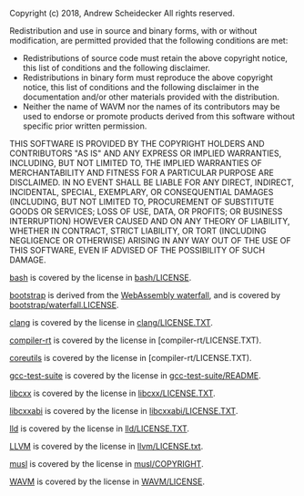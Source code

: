 Copyright (c) 2018, Andrew Scheidecker
All rights reserved.

Redistribution and use in source and binary forms, with or without modification, are permitted provided that the following conditions are met:
* Redistributions of source code must retain the above copyright notice, this list of conditions and the following disclaimer.
* Redistributions in binary form must reproduce the above copyright notice, this list of conditions and the following disclaimer in the documentation and/or other materials provided with the distribution.
* Neither the name of WAVM nor the names of its contributors may be used to endorse or promote products derived from this software without specific prior written permission.

THIS SOFTWARE IS PROVIDED BY THE COPYRIGHT HOLDERS AND CONTRIBUTORS "AS IS" AND ANY EXPRESS OR IMPLIED WARRANTIES, INCLUDING, BUT NOT LIMITED TO, THE IMPLIED WARRANTIES OF MERCHANTABILITY AND FITNESS FOR A PARTICULAR PURPOSE ARE DISCLAIMED. IN NO EVENT SHALL <COPYRIGHT HOLDER> BE LIABLE FOR ANY DIRECT, INDIRECT, INCIDENTAL, SPECIAL, EXEMPLARY, OR CONSEQUENTIAL DAMAGES (INCLUDING, BUT NOT LIMITED TO, PROCUREMENT OF SUBSTITUTE GOODS OR SERVICES; LOSS OF USE, DATA, OR PROFITS; OR BUSINESS INTERRUPTION) HOWEVER CAUSED AND ON ANY THEORY OF LIABILITY, WHETHER IN CONTRACT, STRICT LIABILITY, OR TORT (INCLUDING NEGLIGENCE OR OTHERWISE) ARISING IN ANY WAY OUT OF THE USE OF THIS SOFTWARE, EVEN IF ADVISED OF THE POSSIBILITY OF SUCH DAMAGE.

[bash](bash) is covered by the license in [bash/LICENSE](bash/LICENSE).

[bootstrap](bootstrap) is derived from the [WebAssembly waterfall](https://github.com/WebAssembly/waterfall), and is covered by [bootstrap/waterfall.LICENSE](bootstrap/waterfall.LICENSE).

[clang](clang) is covered by the license in [clang/LICENSE.TXT](clang/LICENSE.TXT).

[compiler-rt](compiler-rt) is covered by the license in [compiler-rt/LICENSE.TXT).

[coreutils](coreutils) is covered by the license in [compiler-rt/LICENSE.TXT).

[gcc-test-suite](gcc-test-suite) is covered by the license in [gcc-test-suite/README](gcc-test-suite/README).

[libcxx](libcxx) is covered by the license in [libcxx/LICENSE.TXT](libcxx/LICENSE.TXT).

[libcxxabi](libcxxabi) is covered by the license in [libcxxabi/LICENSE.TXT](libcxx/LICENSE.TXT).

[lld](lld) is covered by the license in [lld/LICENSE.TXT](lld/LICENSE.TXT).

[LLVM](llvm) is covered by the license in [llvm/LICENSE.txt](clang/LICENSE.TXT).

[musl](musl) is covered by the license in [musl/COPYRIGHT](libcxx/COPYRIGHT).

[WAVM](WAVM) is covered by the license in [WAVM/LICENSE](WAVM/LICENSE).